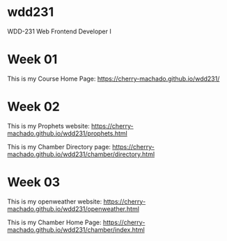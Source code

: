 # wdd231
WDD-231 Web Frontend Developer I

# Week 01

This is my Course Home Page: https://cherry-machado.github.io/wdd231/

# Week 02

This is my Prophets website: https://cherry-machado.github.io/wdd231/prophets.html

This is my Chamber Directory page: https://cherry-machado.github.io/wdd231/chamber/directory.html

# Week 03

This is my openweather website: https://cherry-machado.github.io/wdd231/openweather.html

This is my Chamber Home Page: https://cherry-machado.github.io/wdd231/chamber/index.html
